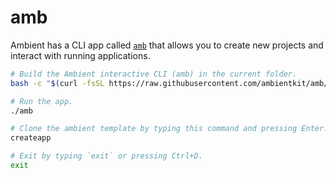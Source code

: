 # amb

Ambient has a CLI app called [`amb`](https://github.com/ambientkit/amb) that allows you to create new projects and interact with running applications.

```bash
# Build the Ambient interactive CLI (amb) in the current folder.
bash -c "$(curl -fsSL https://raw.githubusercontent.com/ambientkit/amb/main/bash/install.sh)"

# Run the app.
./amb

# Clone the ambient template by typing this command and pressing Enter.
createapp

# Exit by typing `exit` or pressing Ctrl+D.
exit
```